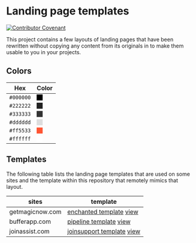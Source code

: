 # Landing page templates

[![Contributor Covenant](https://img.shields.io/badge/Contributor%20Covenant-v2.0%20adopted-ff69b4.svg)](code_of_conduct.md)

This project contains a few layouts of landing pages that have been rewritten
without copying any content from its originals in to make them usable to you in
your projects.

## Colors

| Hex       | Color                                                                                                |
| --------- | ---------------------------------------------------------------------------------------------------- |
| `#000000` | <span id="nice" style="width: 1em; height: 1em; background: #000000; display: inline-block;"></span> |
| `#222222` | <span id="nice" style="width: 1em; height: 1em; background: #222222; display: inline-block;"></span> |
| `#333333` | <span id="nice" style="width: 1em; height: 1em; background: #333333; display: inline-block;"></span> |
| `#dddddd` | <span id="nice" style="width: 1em; height: 1em; background: #dddddd; display: inline-block;"></span> |
| `#ff5533` | <span id="nice" style="width: 1em; height: 1em; background: #ff5533; display: inline-block;"></span> |
| `#ffffff` | <span id="nice" style="width: 1em; height: 1em; background: #ffffff; display: inline-block;"></span> |

## Templates

The following table lists the landing page templates that are used on some
sites and the template within this repository that remotely mimics that layout.

| sites           | template                                                                                                |
| --------------- | ------------------------------------------------------------------------------------------------------- |
| getmagicnow.com | [enchanted template](enchanted) [view](https://vidbina.github.io/landingpage-templates/enchanted)       |
| bufferapp.com   | [pipeline template](pipeline) [view](https://vidbina.github.io/landingpage-templates/pipeline)          |
| joinassist.com  | [joinsupport template](joinsupport) [view](https://vidbina.github.io/landingpage-templates/joinsupport) |
